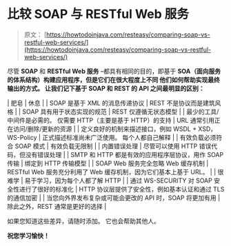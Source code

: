 # 比较 SOAP 与 RESTful Web 服务

> 原文： [https://howtodoinjava.com/resteasy/comparing-soap-vs-restful-web-services/](https://howtodoinjava.com/resteasy/comparing-soap-vs-restful-web-services/)

尽管 **SOAP** 和 **RESTful Web 服务** –都具有相同的目的，即基于 **SOA（面向服务的体系结构）**构建应用程序，但是它们在很大程度上不同 他们如何帮助实现最终输出的方式。 让我们记下基于 SOAP 和 REST 的 API 之间最明显的**区别：**

| 肥皂 | 休息 |
| SOAP 是基于 XML 的消息传递协议 | REST 不是协议而是建筑风格 |
| SOAP 具有用于状态实现的规范 | REST 仅遵循无状态模型 |
| 最少的工具/中间件是必需的。 仅需要 HTTP（主要是基于 HTTP）的支持 | URL 通常引用正在访问/删除/更新的资源 |
| 定义良好的机制来描述接口，例如 WSDL + XSD，WS-Policy | 正式描述标准尚未广泛使用。 每个人都自己解释 |
| 有效负载必须符合 SOAP 模式 | 有效负载无限制 |
| 内置错误处理 | 尽管可以使用 HTTP 错误代码，但没有错误处理 |
| SMTP 和 HTTP 都是有效的应用程序层协议，用作 SOAP 传输 | 绑定到 HTTP 传输模型 |
| SOAP Web 服务完全忽略 Web 缓存机制 | RESTful Web 服务充分利用了 Web 缓存机制，因为它们基本上基于 URL。 |
| 很难学 | 易于学习，因为每个人都了解 HTTP |
| 通过 WS-SECURITY 对 SOAP 安全性进行了很好的标准化 | HTTP 协议层提供了安全性，例如基本认证和通过 TLS 的通信加密 |
| 当您向外界发布复杂或可能会更改的 API 时，SOAP 将更加有用 | 除此之外，REST 通常是更好的选择 |

如果您知道这些差异，请随时添加。 它也会帮助其他人。

**祝您学习愉快！**